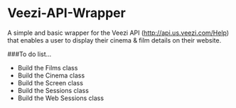 # Veezi-API-Wrapper
A simple and basic wrapper for the Veezi API (http://api.us.veezi.com/Help) that enables a user to display their cinema & film details  on their website.

###To do list...
+ Build the Films class 
+ Build the Cinema class
+ Build the Screen class
+ Build the Sessions class
+ Build the Web Sessions class

